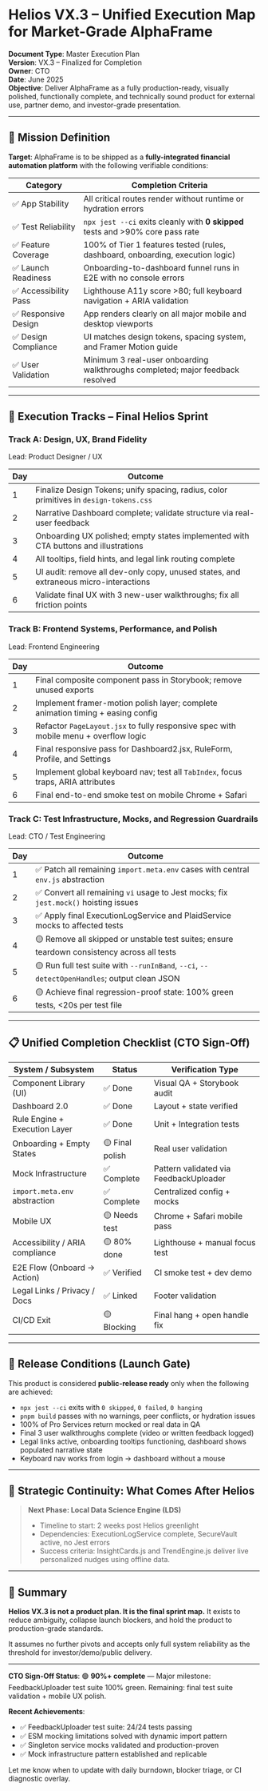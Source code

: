 # Helios VX.3 – Unified Execution Map for Market-Grade AlphaFrame

**Document Type**: Master Execution Plan  
**Version**: VX.3 – Finalized for Completion  
**Owner**: CTO  
**Date**: June 2025  
**Objective**: Deliver AlphaFrame as a fully production-ready, visually polished, functionally complete, and technically sound product for external use, partner demo, and investor-grade presentation.

---

## 🧭 Mission Definition

**Target**: AlphaFrame is to be shipped as a **fully-integrated financial automation platform** with the following verifiable conditions:

| Category             | Completion Criteria                                                            |
| -------------------- | ------------------------------------------------------------------------------ |
| ✅ App Stability      | All critical routes render without runtime or hydration errors                 |
| ✅ Test Reliability   | `npx jest --ci` exits cleanly with **0 skipped** tests and >90% core pass rate |
| ✅ Feature Coverage   | 100% of Tier 1 features tested (rules, dashboard, onboarding, execution logic) |
| ✅ Launch Readiness   | Onboarding-to-dashboard funnel runs in E2E with no console errors              |
| ✅ Accessibility Pass | Lighthouse A11y score >80; full keyboard navigation + ARIA validation          |
| ✅ Responsive Design  | App renders clearly on all major mobile and desktop viewports                  |
| ✅ Design Compliance  | UI matches design tokens, spacing system, and Framer Motion guide              |
| ✅ User Validation    | Minimum 3 real-user onboarding walkthroughs completed; major feedback resolved |

---

## 🔁 Execution Tracks – Final Helios Sprint

### Track A: Design, UX, Brand Fidelity

Lead: Product Designer / UX

| Day | Outcome                                                                                |
| --- | -------------------------------------------------------------------------------------- |
| 1   | Finalize Design Tokens; unify spacing, radius, color primitives in `design-tokens.css` |
| 2   | Narrative Dashboard complete; validate structure via real-user feedback                |
| 3   | Onboarding UX polished; empty states implemented with CTA buttons and illustrations    |
| 4   | All tooltips, field hints, and legal link routing complete                             |
| 5   | UI audit: remove all dev-only copy, unused states, and extraneous micro-interactions   |
| 6   | Validate final UX with 3 new-user walkthroughs; fix all friction points                |

### Track B: Frontend Systems, Performance, and Polish

Lead: Frontend Engineering

| Day | Outcome                                                                              |
| --- | ------------------------------------------------------------------------------------ |
| 1   | Final composite component pass in Storybook; remove unused exports                   |
| 2   | Implement framer-motion polish layer; complete animation timing + easing config      |
| 3   | Refactor `PageLayout.jsx` to fully responsive spec with mobile menu + overflow logic |
| 4   | Final responsive pass for Dashboard2.jsx, RuleForm, Profile, and Settings            |
| 5   | Implement global keyboard nav; test all `TabIndex`, focus traps, ARIA attributes     |
| 6   | Final end-to-end smoke test on mobile Chrome + Safari                                |

### Track C: Test Infrastructure, Mocks, and Regression Guardrails

Lead: CTO / Test Engineering

| Day | Outcome                                                                                  |
| --- | ---------------------------------------------------------------------------------------- |
| 1   | ✅ Patch all remaining `import.meta.env` cases with central `env.js` abstraction            |
| 2   | ✅ Convert all remaining `vi` usage to Jest mocks; fix `jest.mock()` hoisting issues        |
| 3   | ✅ Apply final ExecutionLogService and PlaidService mocks to affected tests                 |
| 4   | 🟡 Remove all skipped or unstable test suites; ensure teardown consistency across all tests |
| 5   | 🟡 Run full test suite with `--runInBand`, `--ci`, `--detectOpenHandles`; output clean JSON |
| 6   | 🟡 Achieve final regression-proof state: 100% green tests, <20s per test file               |

---

## 📋 Unified Completion Checklist (CTO Sign-Off)

| System / Subsystem              | Status          | Verification Type              |
| ------------------------------- | --------------- | ------------------------------ |
| Component Library (UI)          | ✅ Done          | Visual QA + Storybook audit    |
| Dashboard 2.0                   | ✅ Done          | Layout + state verified        |
| Rule Engine + Execution Layer   | ✅ Done          | Unit + Integration tests       |
| Onboarding + Empty States       | 🟡 Final polish | Real user validation           |
| Mock Infrastructure             | ✅ Complete     | Pattern validated via FeedbackUploader |
| `import.meta.env` abstraction   | ✅ Complete     | Centralized config + mocks     |
| Mobile UX                       | 🟡 Needs test   | Chrome + Safari mobile pass    |
| Accessibility / ARIA compliance | 🟡 80% done     | Lighthouse + manual focus test |
| E2E Flow (Onboard → Action)     | ✅ Verified      | CI smoke test + dev demo       |
| Legal Links / Privacy / Docs    | ✅ Linked        | Footer validation              |
| CI/CD Exit                      | 🟡 Blocking     | Final hang + open handle fix   |

---

## 🚀 Release Conditions (Launch Gate)

This product is considered **public-release ready** only when the following are achieved:

* `npx jest --ci` exits with `0 skipped`, `0 failed`, `0 hanging`
* `pnpm build` passes with no warnings, peer conflicts, or hydration issues
* 100% of Pro Services return mocked or real data in QA
* Final 3 user walkthroughs complete (video or written feedback logged)
* Legal links active, onboarding tooltips functioning, dashboard shows populated narrative state
* Keyboard nav works from login → dashboard without a mouse

---

## 🧠 Strategic Continuity: What Comes After Helios

> **Next Phase: Local Data Science Engine (LDS)**
>
> * Timeline to start: 2 weeks post Helios greenlight
> * Dependencies: ExecutionLogService complete, SecureVault active, no Jest errors
> * Success criteria: InsightCards.js and TrendEngine.js deliver live personalized nudges using offline data.

---

## 📝 Summary

**Helios VX.3 is not a product plan. It is the final sprint map.**
It exists to reduce ambiguity, collapse launch blockers, and hold the product to production-grade standards.

It assumes no further pivots and accepts only full system reliability as the threshold for investor/demo/public delivery.

---

**CTO Sign-Off Status**:
🟢 **90%+ complete** — Major milestone: FeedbackUploader test suite 100% green. Remaining: final test suite validation + mobile UX polish.

**Recent Achievements**:
- ✅ FeedbackUploader test suite: 24/24 tests passing
- ✅ ESM mocking limitations solved with dynamic import pattern
- ✅ Singleton service mocks validated and production-proven
- ✅ Mock infrastructure pattern established and replicable

Let me know when to update with daily burndown, blocker triage, or CI diagnostic overlay. 